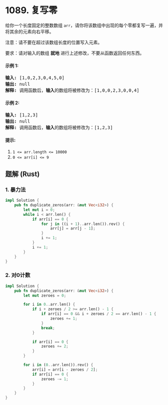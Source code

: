 # 1089. 复写零
给你一个长度固定的整数数组 ```arr```，请你将该数组中出现的每个零都复写一遍，并将其余的元素向右平移。

注意：请不要在超过该数组长度的位置写入元素。

要求：请对输入的数组 **就地** 进行上述修改，不要从函数返回任何东西。

#### 示例 1:
<pre>
<strong>输入:</strong> [1,0,2,3,0,4,5,0]
<strong>输出:</strong> null
<strong>解释:</strong> 调用函数后，<strong>输入</strong>的数组将被修改为：[1,0,0,2,3,0,0,4]
</pre>

#### 示例 2:
<pre>
<strong>输入:</strong> [1,2,3]
<strong>输出:</strong> null
<strong>解释:</strong> 调用函数后，<strong>输入</strong>的数组将被修改为：[1,2,3]
</pre>

#### 提示:
1. ```1 <= arr.length <= 10000```
2. ```0 <= arr[i] <= 9```

## 题解 (Rust)

### 1. 暴力法
```Rust
impl Solution {
    pub fn duplicate_zeros(arr: &mut Vec<i32>) {
        let mut i = 0;
        while i < arr.len() {
            if arr[i] == 0 {
                for j in ((i + 1)..arr.len()).rev() {
                    arr[j] = arr[j - 1];
                }
                i += 1;
            }
            i += 1;
        }
    }
}
```

### 2. 对0计数
```Rust
impl Solution {
    pub fn duplicate_zeros(arr: &mut Vec<i32>) {
        let mut zeroes = 0;

        for i in 0..arr.len() {
            if i + zeroes / 2 >= arr.len() - 1 {
                if arr[i] == 0 && i + zeroes / 2 == arr.len() - 1 {
                    zeroes += 1;
                }
                break;
            }

            if arr[i] == 0 {
                zeroes += 2;
            }
        }

        for i in (0..arr.len()).rev() {
            arr[i] = arr[i - zeroes / 2];
            if arr[i] == 0 {
                zeroes -= 1;
            }
        }
    }
}
```
